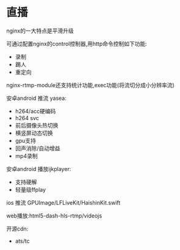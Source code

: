 # 直播

nginx的一大特点是平滑升级

可通过配置nginx的control控制器,用http命令控制如下功能:

- 录制
- 踢人
- 重定向

nginx-rtmp-module还支持统计功能,exec功能(将流切分成小分辨率流)

安卓android 推流 yasea:

- h264/acc硬编码
- h264 svc
- 前后摄像头热切换
- 横竖屏动态切换
- gpu支持
- 回声消除/自动增益
- mp4录制

安卓android 播放ijkplayer:

- 支持硬解
- 轻量级ffplay

ios 推流 GPUImage/LFLiveKit/HaishinKit.swift

web播放:html5-dash-hls-rtmp/videojs

开源cdn:

- ats/tc